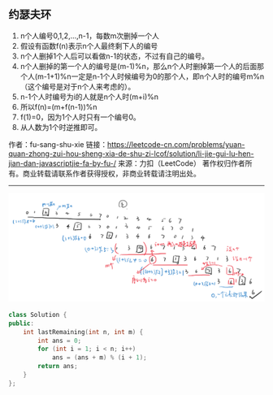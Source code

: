 ## 约瑟夫环
1. n个人编号0,1,2,...,n-1，每数m次删掉一个人  
2. 假设有函数f(n)表示n个人最终剩下人的编号  
3. n个人删掉1个人后可以看做n-1的状态，不过有自己的编号。  
4. n个人删掉的第一个人的编号是(m-1)%n，那么n个人时删掉第一个人的后面那个人(m-1+1)%n一定是n-1个人时候编号为0的那个人，即n个人时的编号m%n（这个编号是对于n个人来考虑的）。  
5. n-1个人时编号为i的人就是n个人时(m+i)%n  
6. 所以f(n)=(m+f(n-1))%n  
7. f(1)=0，因为1个人时只有一个编号0。  
8. 从人数为1个时逆推即可。  
  
作者：fu-sang-shu-xie
链接：https://leetcode-cn.com/problems/yuan-quan-zhong-zui-hou-sheng-xia-de-shu-zi-lcof/solution/li-jie-gui-lu-hen-jian-dan-javascriptjie-fa-by-fu-/
来源：力扣（LeetCode）
著作权归作者所有。商业转载请联系作者获得授权，非商业转载请注明出处。
_________________  
  
![draft](pics/draft.png)  
  
```cpp
class Solution {
public:
    int lastRemaining(int n, int m) {
        int ans = 0;
        for (int i = 1; i < n; i++)
            ans = (ans + m) % (i + 1);
        return ans;
    }
};
```